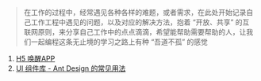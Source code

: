> 在工作的过程中，经常遇见各种各样的难题，或者需求，在此处开始记录自己工作工程中遇见的问题，以及对应的解决方法，抱着 “开放、共享” 的互联网原则，来分享自己工作中的点点滴滴，希望能帮助需要帮助的人，让我们一起编程这条无止境的学习之路上有种 “吾道不孤” 的感觉



1. [H5 唤醒APP](work/h5_call_app)
2. [UI 组件库 - Ant Design 的常见用法](work/use_antd)